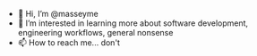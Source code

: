 - 👋 Hi, I’m @masseyme
- 👀 I’m interested in learning more about software development, engineering workflows, general nonsense 
- 📫 How to reach me... don't 

<!---
masseyme/masseyme is a ✨ special ✨ repository because its `README.md` (this file) appears on your GitHub profile.
You can click the Preview link to take a look at your changes.
--->

